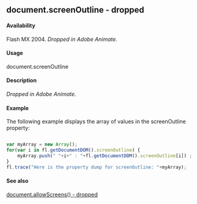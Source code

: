 ## document.screenOutline - dropped

#### Availability

Flash MX 2004. *Dropped in Adobe Animate.*

#### Usage

document.screenOutline

#### Description

*Dropped in Adobe Animate.*

#### Example

The following example displays the array of values in the screenOutline property:

```javascript

var myArray = new Array();
for(var i in fl.getDocumentDOM().screenOutline) {
    myArray.push(" "+i+" : "+fl.getDocumentDOM().screenOutline[i]) ;
}
fl.trace("Here is the property dump for screenOutline: "+myArray);

```
#### See also

[document.allowScreens() - dropped](../Document_object/docume14.md)
